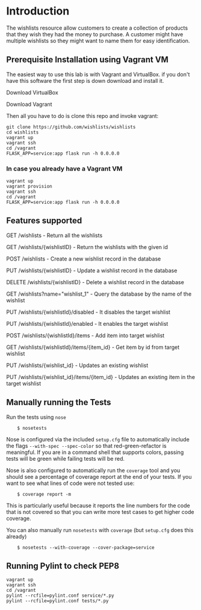 # Introduction
The wishlists resource allow customers to create a collection of products that they wish they had the money to purchase. A customer might have multiple wishlists so they might want to name them for easy identification. 

## Prerequisite Installation using Vagrant VM
The easiest way to use this lab is with Vagrant and VirtualBox. if you don't have this software the first step is down download and install it.

Download VirtualBox

Download Vagrant

Then all you have to do is clone this repo and invoke vagrant:

    git clone https://github.com/wishlists/wishlists
    cd wishlists
    vagrant up
    vagrant ssh
    cd /vagrant
    FLASK_APP=service:app flask run -h 0.0.0.0
    
### In case you already have a Vagrant VM
    vagrant up
    vagrant provision
    vagrant ssh
    cd /vagrant
    FLASK_APP=service:app flask run -h 0.0.0.0
    
## Features supported

 GET /wishlists - Return all the wishlists 
 
 GET /wishlists/{wishlistID} - Return the wishlists with the given id  
 
 POST /wishlists - Create a new wishlist record in the database  

 PUT /wishlists/{wishlistID} - Update a wishlist record in the database  
 
 DELETE /wishlists/{wishlistID} - Delete a wishlist record in the database  
 
 GET /wishlists?name="wishlist_1" - Query the database by the name of the wishlist   

 PUT /wishlists/{wishlistId}/disabled - It disables the target wishlist
 
 PUT /wishlists/{wishlistId}/enabled - It enables the target wishlist
 
 POST /wishlists/{wishlistId}/items - Add item into target wishlist

 GET /wishlists/{wishlistId}/items/{item_id} - Get item by id from target wishlist 
 
 PUT /wishlists/{wishlist_id} - Updates an existing wishlist
 
 PUT /wishlists/{wishlist_id}/items/{item_id} - Updates an existing item in the target wishlist
 
 ## Manually running the Tests

Run the tests using `nose`

```shell
    $ nosetests
```

Nose is configured via the included `setup.cfg` file to automatically include the flags `--with-spec --spec-color` so that red-green-refactor is meaningful. If you are in a command shell that supports colors, passing tests will be green while failing tests will be red.

Nose is also configured to automatically run the `coverage` tool and you should see a percentage of coverage report at the end of your tests. If you want to see what lines of code were not tested use:

```shell
    $ coverage report -m
```

This is particularly useful because it reports the line numbers for the code that is not covered so that you can write more test cases to get higher code coverage.

You can also manually run `nosetests` with `coverage` (but `setup.cfg` does this already)

```shell
    $ nosetests --with-coverage --cover-package=service
```

## Running Pylint to check PEP8
```
vagrant up
vagrant ssh
cd /vagrant
pylint --rcfile=pylint.conf service/*.py
pylint --rcfile=pylint.conf tests/*.py
